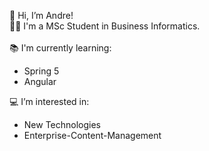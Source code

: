 👋 Hi, I’m Andre!<br>
🧑‍🎓 I'm a MSc Student in Business Informatics.
<br>
<br>
📚 I'm currently learning: 
- Spring 5
- Angular

💻 I’m interested in:
- New Technologies
- Enterprise-Content-Management

<!---
kr4emer/kr4emer is a ✨ special ✨ repository because its `README.md` (this file) appears on your GitHub profile.
You can click the Preview link to take a look at your changes.
--->

<!--I have a training degree as an IT-Specialist/Appilcation Development and hold a BSc in Business Informatics.-->
